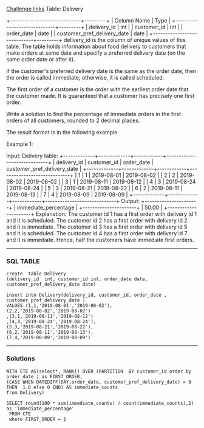 
[Challenge links](https://leetcode.com/problems/immediate-food-delivery-ii/description/?envType=study-plan-v2&envId=top-sql-50)
Table: Delivery

+-----------------------------+---------+
| Column Name                 | Type    |
+-----------------------------+---------+
| delivery_id                 | int     |
| customer_id                 | int     |
| order_date                  | date    |
| customer_pref_delivery_date | date    |
+-----------------------------+---------+
delivery_id is the column of unique values of this table.
The table holds information about food delivery to customers that make orders at some date and specify a preferred delivery date (on the same order date or after it).
 

If the customer's preferred delivery date is the same as the order date, then the order is called immediate; otherwise, it is called scheduled.

The first order of a customer is the order with the earliest order date that the customer made. It is guaranteed that a customer has precisely one first order.

Write a solution to find the percentage of immediate orders in the first orders of all customers, rounded to 2 decimal places.

The result format is in the following example.

Example 1:

Input: 
Delivery table:
+-------------+-------------+------------+-----------------------------+
| delivery_id | customer_id | order_date | customer_pref_delivery_date |
+-------------+-------------+------------+-----------------------------+
| 1           | 1           | 2019-08-01 | 2019-08-02                  |
| 2           | 2           | 2019-08-02 | 2019-08-02                  |
| 3           | 1           | 2019-08-11 | 2019-08-12                  |
| 4           | 3           | 2019-08-24 | 2019-08-24                  |
| 5           | 3           | 2019-08-21 | 2019-08-22                  |
| 6           | 2           | 2019-08-11 | 2019-08-13                  |
| 7           | 4           | 2019-08-09 | 2019-08-09                  |
+-------------+-------------+------------+-----------------------------+
Output: 
+----------------------+
| immediate_percentage |
+----------------------+
| 50.00                |
+----------------------+
Explanation: 
The customer id 1 has a first order with delivery id 1 and it is scheduled.
The customer id 2 has a first order with delivery id 2 and it is immediate.
The customer id 3 has a first order with delivery id 5 and it is scheduled.
The customer id 4 has a first order with delivery id 7 and it is immediate.
Hence, half the customers have immediate first orders.

---
### SQL TABLE

```
create  table Delivery
(delivery_id  int, customer_id int, order_date date, customer_pref_delivery_date date)

insert into Delivery(delivery_id, customer_id, order_date , customer_pref_delivery_date )
VALUES (1,1,'2019-08-01','2019-08-02'),
(2,2,'2019-08-02','2019-08-02')
,(3,1,'2019-08-11','2019-08-12')
,(4,3,'2019-08-24','2019-08-24'),
(5,3,'2019-08-21','2019-08-22'),
(6,2,'2019-08-11','2019-08-13'),
(7,4,'2019-08-09','2019-08-09')
```

---
### Solutions
```
WITH CTE AS(select*, RANK() OVER (PARTITION  BY customer_id order by order_date ) as FIRST_ORDER,
(CASE WHEN DATEDIFF(DAY,order_date, customer_pref_delivery_date) = 0 THEN  1.0 else 0 END) AS immediate_counts
from Delivery) 

SELECT round(100 * sum(immediate_counts) / count(immediate_counts),2) as 'immediate_percentage'
 FROM CTE
 where FIRST_ORDER = 1

```


